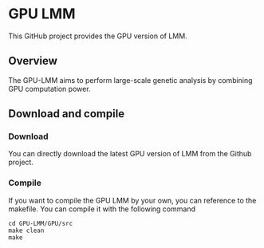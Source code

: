 # GPU LMM
This GitHub project provides the GPU version of LMM.

## Overview 

The GPU-LMM aims to perform large-scale genetic analysis by combining GPU computation power.

## Download and compile
### Download
You can directly download the latest GPU version of LMM from the Github project.
### Compile 
If you want to compile the GPU LMM by your own, you can reference to the makefile. 
You can compile it with the following command
```
cd GPU-LMM/GPU/src
make clean
make
```
